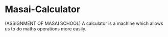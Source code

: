 # Masai-Calculator
(ASSIGNMENT OF MASAI SCHOOL)
A calculator is a machine which allows us to do maths operations more easily.
